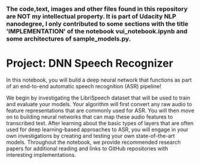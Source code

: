 ### The code,text, images and other files found in this repository are NOT my intellectual property. It is part of Udacity NLP nanodegree, I only contributed to some sections with the title 'IMPLEMENTATION' of the notebook vui_notebook.ipynb and some architectures of sample_models.py.

# Project: DNN Speech Recognizer
In this notebook, you will build a deep neural network that functions as part of an end-to-end automatic speech recognition (ASR) pipeline!

We begin by investigating the LibriSpeech dataset that will be used to train and evaluate your models. Your algorithm will first convert any raw audio to feature representations that are commonly used for ASR. You will then move on to building neural networks that can map these audio features to transcribed text. After learning about the basic types of layers that are often used for deep learning-based approaches to ASR, you will engage in your own investigations by creating and testing your own state-of-the-art models. Throughout the notebook, we provide recommended research papers for additional reading and links to GitHub repositories with interesting implementations.
